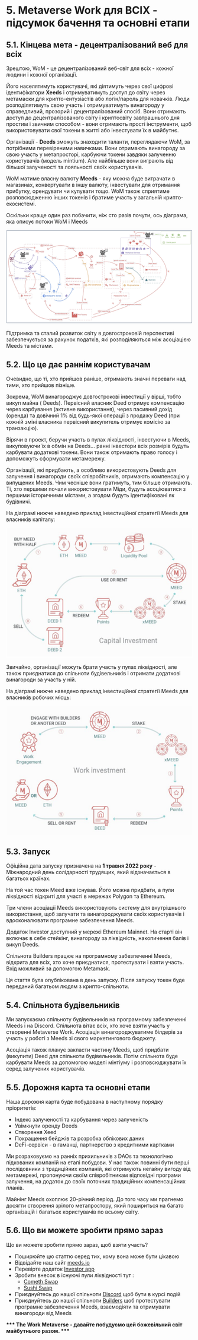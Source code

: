 # 5. Меtaverse Work для ВСІХ - підсумок бачення та основні етапи

## 5.1. Кінцева мета - децентралізований веб для всіх

Зрештою, WoM - це децентралізований веб-світ для всіх - кожної людини і кожної організації.

Його населятимуть користувачі, які діятимуть через свої цифрові ідентифікатори **Xeeds** і отримуватимуть доступ до світу через метамаски для крипто-ентузіастів або логін/пароль для новачків. Люди розподілятимуть свою участь і отримуватимуть винагороду у справедливий, прозорий і децентралізований спосіб. Вони отримають доступ до децентралізованого світу і криптосвіту завтрашнього дня простим і звичним способом - вони отримають прості інструменти, щоб використовувати свої токени в житті або інвестувати їх в майбутнє.

Організації - **Deeds** зможуть знаходити таланти, переглядаючи WoM, за потрібними перевіреними навичками. Вони отримають винагороду за свою участь у метапросторі, карбуючи токени завдяки залученню користувачів (модель mintium). Але найбільше вони виграють від більшої залученості та лояльності своїх користувачів.

WoM матиме власну валюту **Meeds** - яку можна буде витрачати в магазинах, конвертувати в іншу валюту, інвестувати для отримання прибутку, орендувати чи купувати тощо. WoM також сприятиме розповсюдженню інших токенів і братиме участь у загальній крипто-екосистемі.

Оскільки краще один раз побачити, ніж сто разів почути, ось діаграма, яка описує потоки WoM і Meeds

![Потоки WoM та Meeds](en/img/wom-flows.png)

Підтримка та сталий розвиток світу в довгостроковій перспективі забезпечується за рахунок податків, які розподіляються між асоціацією Meeds та містами.

## 5.2. Що це дає раннім користувачам

Очевидно, що ті, хто прийшов раніше, отримають значні переваги над тими, хто прийшов пізніше.

Зокрема, WoM винагороджує довгострокові інвестиції у вірші, тобто викуп майна ( Deeds). Первісний власник Deed отримує компенсацію через карбування (активне використання), через пасивний дохід (оренда) та довічний 1% від будь-якої операції з продажу Deed (при кожній зміні власника первісний викупитель отримує комісію за транзакцію).

Вірячи в проект, беручи участь в пулах ліквідності, інвестуючи в Meeds, викуповуючи їх в обмін на Deeds... ранні інвестори всіх розмірів будуть карбувати додаткові токени. Вони також отримають право голосу і допоможуть сформувати метамережу.

Організації, які придбають, а особливо використовують Deeds для залучення і винагороди своїх співробітників, отримають компенсацію у випущених Meeds. Чим чесніше вони гратимуть, тим більше отримають. Ті, хто першими почали використовувати Міди, будуть асоціюватися з першими історичними містами, а згодом будуть ідентифіковані як будівничі.

На діаграмі нижче наведено приклад інвестиційної стратегії Meeds для власників капіталу:

![Інвестиційна стратегія Meeds для власників капіталу](en/img/invest-capital.png)

Звичайно, організації можуть брати участь у пулах ліквідності, але також приєднатися до спільноти будівельників і отримати додаткові винагороди за участь у ній.

На діаграмі нижче наведено приклад інвестиційної стратегії Meeds для власників робочих місць:

![Інвестиційна стратегія Meeds для власників робочої сили](en/img/invest-work.png)

## 5.3. Запуск

Офіційна дата запуску призначена на **1 травня 2022 року** - Міжнародний день солідарності трудящих, який відзначається в багатьох країнах.

На той час токен Meed вже існував. Його можна придбати, а пули ліквідності відкриті для участі в мережах Polygon та Ethereum.

Три члени асоціації Meeds використовують систему для внутрішнього використання, щоб залучати та винагороджувати своїх користувачів і вдосконалювати програмне забезпечення Meeds.

Додаток Investor доступний у мережі Ethereum Mainnet. На старті він включає в себе стейкінг, винагороду за ліквідність, накопичення балів і викуп Deeds.

Спільнота Builders працює на програмному забезпеченні Meeds, відкрита для всіх, хто хоче приєднатися, протестувати і взяти участь. Вхід можливий за допомогою Metamask.

Ця стаття була опублікована в день запуску. Після запуску токен буде переданий багатьом людям з крипто-спільноти.

## 5.4. Спільнота будівельників

Ми запускаємо спільноту будівельників на програмному забезпеченні Meeds і на Discord. Спільнота вітає всіх, хто хоче взяти участь у створенні Metaverse Work. Асоціація винагороджуватиме білдерів за участь у роботі з Meeds зі свого маркетингового бюджету.

Асоціація також планує закласти частину Meeds, щоб придбати (викупити) Deed для спільноти будівельників. Потім спільнота буде карбувати Meeds за допомогою моделі мінтіуму і розповсюджувати їх серед залучених користувачів.

## 5.5. Дорожня карта та основні етапи

Наша дорожня карта буде побудована в наступному порядку пріоритетів:

- Індекс залученості та карбування через залученість
- Увімкнути оренду Deeds
- Створення Xeed
- Покращення бейджів та розробка облікових даних
- DeFi-сервіси - в гаманці, партнерство з кредитними картками

Ми розраховуємо на ранніх прихильників з DAOs та технологічно підкованих компаній на етапі побудови. У нас також повинні бути перші послідовники з традиційних компаній, які отримують негайну вигоду від метамережі, пропонуючи своїм співробітникам відповідні програми залучення, на додаток до своїх поточних традиційних компенсаційних планів.

Майнінг Meeds охоплює 20-річний період. До того часу ми прагнемо досягти створення зрілого метапростору, який пошириться на багато організацій і багатьох користувачів по всьому світу.

## 5.6. Що ви можете зробити прямо зараз

Що ви можете зробити прямо зараз, щоб взяти участь?

- Поширюйте цю статтю серед тих, кому вона може бути цікавою
- Відвідайте наш сайт [meeds.io](https://www.meeds.io/)
- Перевірте додаток [Investor app](https://meeds.io/investors)
- Зробити внесок в існуючі пули ліквідності тут :
  - [Cometh Swap](https://swap.cometh.io/)
  - [Sushi Swap](https://sushi.com)
- Приєднуйтесь до нашої спільноти [Discord](https://discord.com/invite/hAuADSq3) щоб бути в курсі подій
- Приєднуйтесь до нашої спільноти [Builders](https://meeds.io/builders) щоб протестувати програмне забезпечення Meeds, взаємодіяти та отримувати винагороди від Meeds

**\*\*\* The Work Metaverse - давайте побудуємо цей божевільний світ майбутнього разом. \*\*\***